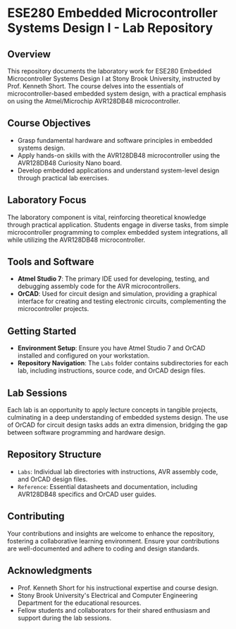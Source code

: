 # ESE280 Embedded Microcontroller Systems Design I - Lab Repository

## Overview

This repository documents the laboratory work for ESE280 Embedded Microcontroller Systems Design I at Stony Brook University, instructed by Prof. Kenneth Short. The course delves into the essentials of microcontroller-based embedded system design, with a practical emphasis on using the Atmel/Microchip AVR128DB48 microcontroller.

## Course Objectives

- Grasp fundamental hardware and software principles in embedded systems design.
- Apply hands-on skills with the AVR128DB48 microcontroller using the AVR128DB48 Curiosity Nano board.
- Develop embedded applications and understand system-level design through practical lab exercises.

## Laboratory Focus

The laboratory component is vital, reinforcing theoretical knowledge through practical application. Students engage in diverse tasks, from simple microcontroller programming to complex embedded system integrations, all while utilizing the AVR128DB48 microcontroller.

## Tools and Software

- **Atmel Studio 7**: The primary IDE used for developing, testing, and debugging assembly code for the AVR microcontrollers.
- **OrCAD**: Used for circuit design and simulation, providing a graphical interface for creating and testing electronic circuits, complementing the microcontroller projects.

## Getting Started

- **Environment Setup**: Ensure you have Atmel Studio 7 and OrCAD installed and configured on your workstation.
- **Repository Navigation**: The `Labs` folder contains subdirectories for each lab, including instructions, source code, and OrCAD design files.

## Lab Sessions

Each lab is an opportunity to apply lecture concepts in tangible projects, culminating in a deep understanding of embedded systems design. The use of OrCAD for circuit design tasks adds an extra dimension, bridging the gap between software programming and hardware design.

## Repository Structure

- `Labs`: Individual lab directories with instructions, AVR assembly code, and OrCAD design files.
- `Reference`: Essential datasheets and documentation, including AVR128DB48 specifics and OrCAD user guides.

## Contributing

Your contributions and insights are welcome to enhance the repository, fostering a collaborative learning environment. Ensure your contributions are well-documented and adhere to coding and design standards.

## Acknowledgments

- Prof. Kenneth Short for his instructional expertise and course design.
- Stony Brook University's Electrical and Computer Engineering Department for the educational resources.
- Fellow students and collaborators for their shared enthusiasm and support during the lab sessions.
